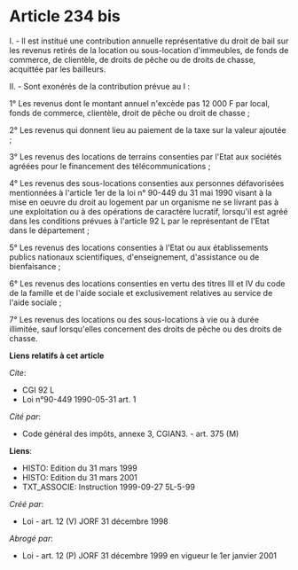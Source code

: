 # Article 234 bis

I. - Il est institué une contribution annuelle représentative du droit de bail sur les revenus retirés de la location ou
sous-location d'immeubles, de fonds de commerce, de clientèle, de droits de pêche ou de droits de chasse, acquittée par les
bailleurs.

II. - Sont exonérés de la contribution prévue au I :

1° Les revenus dont le montant annuel n'excède pas 12 000 F par local, fonds de commerce, clientèle, droit de pêche ou droit
de chasse ;

2° Les revenus qui donnent lieu au paiement de la taxe sur la valeur ajoutée ;

3° Les revenus des locations de terrains consenties par l'Etat aux sociétés agréées pour le financement des
télécommunications ;

4° Les revenus des sous-locations consenties aux personnes défavorisées mentionnées à l'article 1er de la loi n° 90-449 du 31
mai 1990 visant à la mise en oeuvre du droit au logement par un organisme ne se livrant pas à une exploitation ou à des
opérations de caractère lucratif, lorsqu'il est agréé dans les conditions prévues à l'article 92 L par le représentant de
l'Etat dans le département ;

5° Les revenus des locations consenties à l'Etat ou aux établissements publics nationaux scientifiques, d'enseignement,
d'assistance ou de bienfaisance ;

6° Les revenus des locations consenties en vertu des titres III et IV du code de la famille et de l'aide sociale et
exclusivement relatives au service de l'aide sociale ;

7° Les revenus des locations ou des sous-locations à vie ou à durée illimitée, sauf lorsqu'elles concernent des droits de
pêche ou des droits de chasse.

**Liens relatifs à cet article**

_Cite_:

  - CGI 92 L
  - Loi n°90-449 1990-05-31 art. 1

_Cité par_:

  - Code général des impôts, annexe 3, CGIAN3. - art. 375 (M)

**Liens**:

  - HISTO: Edition du 31 mars 1999
  - HISTO: Edition du 31 mars 2001
  - TXT_ASSOCIE: Instruction 1999-09-27 5L-5-99

_Créé par_:

  - Loi - art. 12 (V) JORF 31 décembre 1998

_Abrogé par_:

  - Loi - art. 12 (P) JORF 31 décembre 1999 en vigueur le 1er janvier 2001
